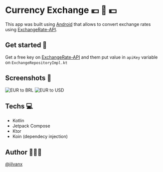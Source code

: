 # Currency Exchange 💶 🔁 💵

This app was built using [Android](https://www.android.com/) that allows to convert exchange rates
using [ExchangeRate-API](https://www.exchangerate-api.com/).

## Get started 🚀

Get a free key on [ExchangeRate-API](https://www.exchangerate-api.com/) and them put value in
```apiKey``` variable on ```ExchangeRepositoryImpl.kt```

## Screenshots 📸

![EUR to BRL](/screenshots/Screenshot_1.png?raw=true "Screenshot 1")
![EUR to USD](/screenshots/Screenshot_2.png?raw=true "Screenshot 2")

## Techs 💻

- Kotlin
- Jetpack Compose
- Ktor
- Koin (dependecy injection)

## Author 👨🏻‍💻

[@jilvanx](https://jilvanx.dev)
